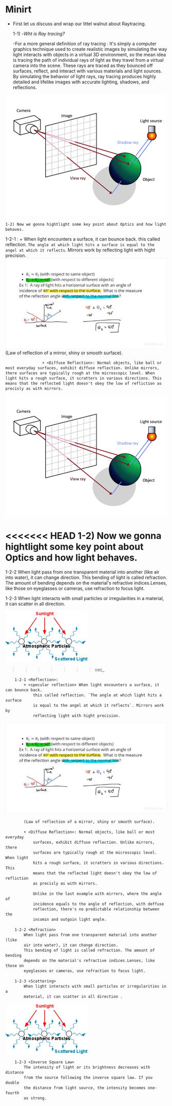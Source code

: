 # Minirt

<Day00>

- First let us discuss and wrap our littel walnut about Raytracing.

	1-1) -*Wht is Ray tracing?*

	-For a more general definition of ray tracing :
	It's simply a computer graphics technique used to create realistic images by simulating the way light interacts with objects in a virtual 3D environment, so the mean idea is tracing the path of  individual rays of light as they travel from a virtual camera into the scene. These rays are traced as they bounced off surfaces, reflect, and interact with various materials and light sources. By simulating the behavior of light rays, ray tracing produces highly detailed and lifelike images with accurate lighting, shadows, and reflections.

![alt text](E_1.png "")

	1-2) Now we gonna hightlight some key point about Optics and how light behaves.

1-2-1 <Reflection>: + <specular reflection> When light encounters a surface,
                    it  can bounce back.
					this called reflection. `The angle at which light hits a surface is equal to the angel at which it reflects`. Mirrors work by reflecting light with hight precision.
					![alt text](E_2.png "E_2")
					(Law of reflection of a mirror, shiny or smooth surface).

					+ <Diffuse Reflection>: Normal objects, like ball or most everyday surfaces, exhibit diffuse reflection. Unlike mirrors, there surfaces are typically rough at the microscopic level. When light hits a rough surface, it scratters in various directions. This means that the reflected light doesn't obey the low of refliction as precisly as with mirrors.

![E1 image](E_1.png)

<<<<<<< HEAD
	1-2) Now we gonna hightlight some key point about Optics and how light behaves.
=======
1-2-2 <Refraction>  When light pass from one transparent material into another 
					(like air into water), it can change direction. This bending of light is called refraction. The amount of bending depends on the material's refractive indices.Lenses, like those on eyeglasses or cameras, use refraction to focus light.

1-2-3 <Scattering>  When light interacts with small particles or     irregularities  in a material, it can scatter in all direction.

![alt text](E_3.png "E_3")
>>>>>>> vec_

		1-2-1 <Reflection>: 
			+ <specular reflection> When light encounters a surface, it can bounce back.
				this called reflection. `The angle at which light hits a surface
				is equal to the angel at which it reflects`. Mirrors work by
				reflecting light with hight precision.

![E_2](E_2.png)

			(Law of reflection of a mirror, shiny or smooth surface).

			+ <Diffuse Reflection>: Normal objects, like ball or most everyday
				surfaces, exhibit diffuse reflection. Unlike mirrors, there
				surfaces are typically rough at the microscopic level. When light
				hits a rough surface, it scratters in various directions. This
				means that the reflected light doesn't obey the low of refliction
				as precisly as with mirrors.

				Unlike in the last example with mirrors, where the angle of
				incidence equals to the angle of reflection, with deffuse
				reflection, there's no predictable relationship between the
				incomin and outgoin light angle.

		1-2-2 <Refraction> 
			When light pass from one transparent material into another (like
			air into water), it can change direction.
			This bending of light is called refraction. The amount of bending
			depends on the material's refractive indices.Lenses, like those on
			eyeglasses or cameras, use refraction to focus light.

		1-2-3 <Scattering> 
			When light interacts with small particles or irregularities in a
			material, it can scatter in all direction .

![E3](E_3.png)

		1-2-3 <Inverse Square Law> 
			The intensity of light or its brightness decreases with distance
			from the source following the inverse square law. If you double
			the distance from light source, the intensity becomes one-fourth
			as strong.
